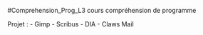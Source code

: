 #Comprehension_Prog_L3 cours compréhension de programme

Projet : - Gimp
         - Scribus
         - DIA
         - Claws Mail
